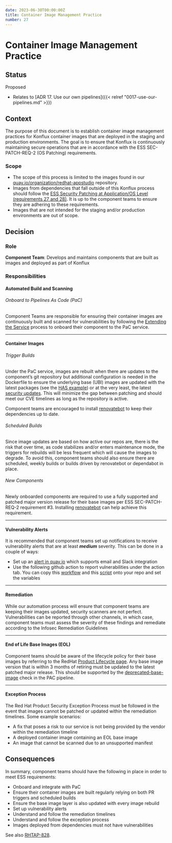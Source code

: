 ```yaml
---
date: 2023-06-30T00:00:00Z
title: Container Image Management Practice
number: 27
---
```

# Container Image Management Practice

## Status

Proposed

* Relates to [ADR 17. Use our own pipelines]({{< relref "0017-use-our-pipelines.md" >}})

## Context

The purpose of this document is to establish container image management practices for Konflux container images that are deployed in the staging and production environments.  The goal is to ensure that Konflux is continuously maintaining secure operations that are in accordance with the ESS SEC-PATCH-REQ-2 (OS Patching) requirements.

### Scope
* The scope of this process is limited to the images found in our [quay.io/organization/redhat-appstudio](https://quay.io/organization/redhat-appstudio) repository.
* Images from dependencies that fall outside of this Konflux process should follow the [ESS Security Patching at Application/OS Level (requirements 27 and 28)](https://drive.google.com/file/d/1P6-q2HJxA3yZhykaI29gF2IV4avzxtjM/view).  It is up to the component teams to ensure they are adhering to these requirements.
* Images that are not intended for the staging and/or production environments are out of scope.


## Decision

### Role

**Component Team**: Develops and maintains components that are built as images and deployed as part of Konflux


### Responsibilities

#### Automated Build and Scanning
###### Onboard to Pipelines As Code (PaC)

Component Teams are responsible for ensuring their container images are continuously built and scanned for vulnerabilities by following the
[Extending the Service](https://redhat-appstudio.github.io/infra-deployments/docs/deployment/extending-the-service.html) process to onboard their component to the PaC service.

***
#### Container Images <br>

###### Trigger Builds
Under the PaC service, images are rebuilt when there are updates to the component’s git repository but additional configuration is needed in the Dockerfile to ensure the underlying base (UBI) images are updated with the latest packages (see the [HAS example](https://github.com/redhat-appstudio/application-service/blob/main/Dockerfile#L24])) or at the very least, the latest [security updates](https://developers.redhat.com/articles/2021/11/11/best-practices-building-images-pass-red-hat-container-certification#best_practice__5__include_the_latest_security_updates_in_your_image).   This will minimize the gap between patching and should meet our CVE timelines as long as the repository is active.

Component teams are encouraged to install [renovatebot](https://github.com/renovatebot/renovate) to keep their dependencies up to date.

###### Scheduled Builds

Since image updates are based on how active our repos are, there is the risk that over time, as code stabilizes and/or enters maintenance mode, the triggers for rebuilds will be less frequent which will cause the images to degrade.  To avoid this, component teams should also ensure there are scheduled, weekly builds or builds driven by renovatebot or dependabot in place.


###### New Components
Newly onboarded components are required to use a fully supported and patched major version release for their base images per ESS SEC-PATCH-REQ-2 requirement #3.  Installing [renovatebot](https://github.com/renovatebot/renovate) can
help achieve this requirement.

***

#### Vulnerability Alerts

It is recommended that component teams set up notifications to receive vulnerability alerts that are at least **_medium_** severity.  This can be done in a couple of ways:

* Set up an [alert in quay.io](https://docs.quay.io/guides/notifications.html) which supports email and Slack integration
* Use the following github action to report vulnerabilities under the action tab.
You can copy this [workflow](https://github.com/openshift-pipelines/pipeline-service/blob/main/.github/workflows/periodic-scanner-quay.yaml) and this [script](https://github.com/openshift-pipelines/pipeline-service/blob/main/ci/images/vulnerability-scan/scan.sh) onto your repo and set the variables

***

#### Remediation

While our automation process will ensure that component teams are keeping their images updated, security scanners are not perfect.  Vulnerabilities can be reported through other channels, in which case, component teams must assess the severity of these findings and remediate according to the Infosec Remediation Guidelines

***

#### End of Life Base Images (EOL)

Component teams should be aware of the lifecycle policy for their base images by referring to the RedHat [Product Lifecycle page](https://access.redhat.com/product-life-cycles/update_policies).   Any base image version that is within 3 months of retiring must be updated to the latest patched major release. This should be supported by the [deprecated-base-image](https://github.com/redhat-appstudio/build-definitions/blob/main/task/deprecated-image-check/0.2/deprecated-image-check.yaml#L11-L12) check in the PAC pipeline.

***
#### Exception Process

The Red Hat Product Security Exception Process must be followed in the event that images cannot be patched or updated within the remediation timelines.  Some example scenarios:

* A fix that poses a risk to our service is not being provided by the vendor within the remediation timeline
* A deployed container image containing an EOL base image
* An image that cannot be scanned due to an unsupported manifest


## Consequences

In summary, component teams should have the following in place in order to meet ESS requirements:

* Onboard and integrate with PaC
* Ensure their container images are built regularly relying on both PR triggers and scheduled builds
* Ensure the base image layer is also updated with every image rebuild
* Set up vulnerability alerts
* Understand and follow the remediation timelines
* Understand and follow the exception process
* Images deployed from dependencies must not have vulnerabilities

See also [RHTAP-828](https://issues.redhat.com/browse/RHTAP-828).
